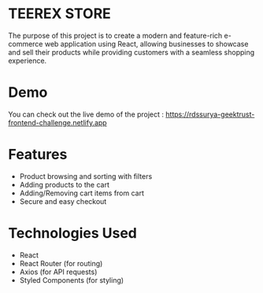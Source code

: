 # TEEREX STORE

The purpose of this project is to create a modern and feature-rich e-commerce web application using React, allowing businesses to showcase and sell their products while providing customers with a seamless shopping experience.

# Demo
You can check out the live demo of the project : https://rdssurya-geektrust-frontend-challenge.netlify.app

# Features
* Product browsing and sorting with filters
* Adding products to the cart
* Adding/Removing cart items from cart
* Secure and easy checkout

# Technologies Used
* React
* React Router (for routing)
* Axios (for API requests)
* Styled Components (for styling)
